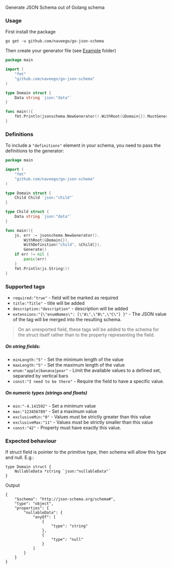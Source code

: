 Generate JSON Schema out of Golang schema

### Usage

First install the package
```
go get -u github.com/naveego/go-json-schema
```

Then create your generator file (see [Example](https://github.com/SteveRuble/go-json-schema-generator/blob/master/example) folder)
```go
package main

import (
	"fmt"
	"github.com/naveego/go-json-schema"
)

type Domain struct {
	Data string `json:"data"`
}

func main(){
	fmt.Println(jsonschema.NewGenerator().WithRoot(&Domain{}).MustGenerate())
}
```

### Definitions

To include a `"definitions"` element in your schema, you need to pass the definitions to the generator:

```go
package main

import (
	"fmt"
	"github.com/naveego/go-json-schema"
)

type Domain struct {
	Child Child `json:"child"`
}

type Child struct {
	Data string `json:"data"`
}

func main(){
    js, err := jsonschema.NewGenerator().
        WithRoot(&Domain{}).
        WithDefinition("child", &Child{}).
        Generate()
    if err != nil {
    	panic(err)
    }
    fmt.Println(js.String())
}
```

### Supported tags

* `required:"true"` - field will be marked as required
* `title:"Title"` - title will be added
* `description:"description"` - description will be added
* `extensions:"{\"enumNames\": [\"A\",\"B\",\"C\"] }"` - The JSON value of the tag will be merged into the resulting schema.

> On an unexported field, these tags will be added to the schema for the struct itself
> rather than to the property representing the field.

##### On string fields:

* `minLength:"5"` - Set the minimum length of the value
* `maxLength:"5"` - Set the maximum length of the value
* `enum:"apple|banana|pear"` - Limit the available values to a defined set, separated by vertical bars
* `const:"I need to be there"` - Require the field to have a specific value.

##### On numeric types (strings and floats)

* `min:"-4.141592"` -  Set a minimum value
* `max:"123456789"` -  Set a maximum value
* `exclusiveMin:"0"` - Values must be strictly greater than this value
* `exclusiveMax:"11"` - Values must be strictly smaller than this value
* `const:"42"` - Property must have exactly this value.

### Expected behaviour

If struct field is pointer to the primitive type, then schema will allow this type and null.
E.g.:

```
type Domain struct {
	NullableData *string `json:"nullableData"`
}
```
Output

```
{
    "$schema": "http://json-schema.org/schema#",
    "type": "object",
    "properties": {
        "nullableData": {
            "anyOf": [
                {
                    "type": "string"
                },
                {
                    "type": "null"
                }
            ]
        }
    }
}

```

